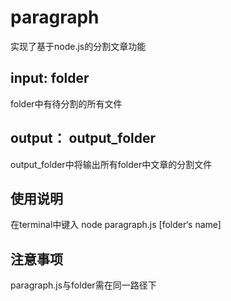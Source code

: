 # paragraph

实现了基于node.js的分割文章功能

## input: folder
folder中有待分割的所有文件

## output： output_folder
output_folder中将输出所有folder中文章的分割文件

## 使用说明
在terminal中键入 node paragraph.js [folder‘s name]

## 注意事项
paragraph.js与folder需在同一路径下
